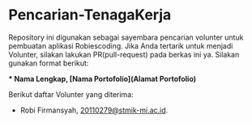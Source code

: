 # Pencarian-TenagaKerja
Repository ini digunakan sebagai sayembara pencarian volunter untuk pembuatan aplikasi Robiescoding. Jika Anda tertarik untuk menjadi Volunter, silakan lakukan PR(pull-request) pada berkas ini ya. Silakan gunakan format berikut:


**\* Nama Lengkap, [Nama Portofolio](Alamat Portofolio)**


Berikut daftar Volunter yang diterima:

* Robi Firmansyah, [20110279@stmik-mi.ac.id](https://github.com/robifirmnsyah).
